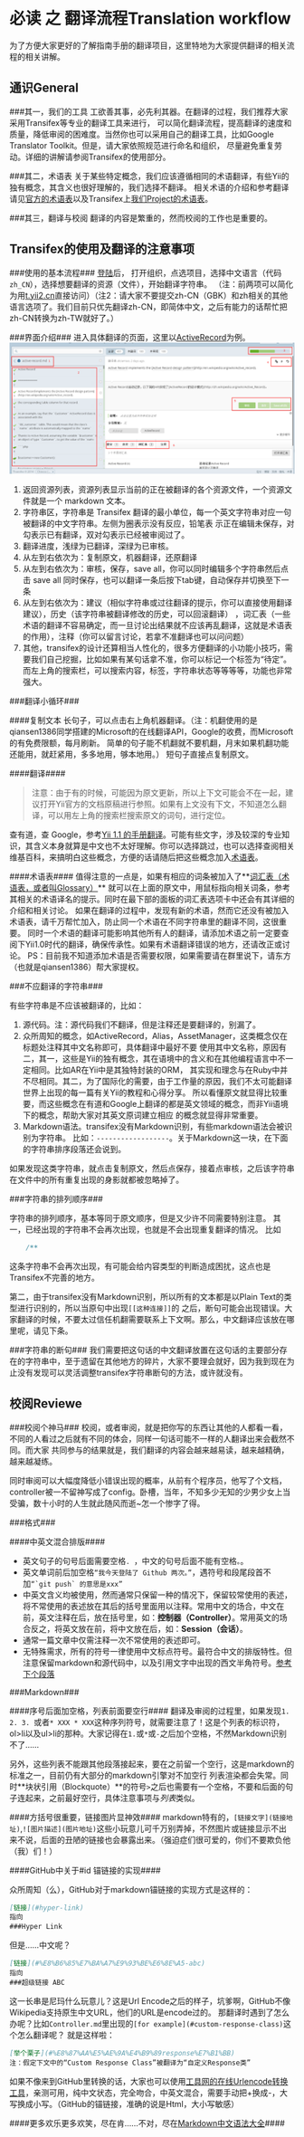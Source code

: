 必读 之 翻译流程Translation workflow
====================

为了方便大家更好的了解指南手册的翻译项目，这里特地为大家提供翻译的相关流程的相关讲解。

通识General
------------------

###其一，我们的工具
工欲善其事，必先利其器。在翻译的过程，我们推荐大家采用Transifex等专业的翻译工具来进行，
可以简化翻译流程，提高翻译的速度和质量，降低审阅的困难度。当然你也可以采用自己的翻译工具，比如Google Translator Toolkit。但是，请大家依照规范进行命名和组织，
尽量避免重复劳动。详细的讲解请参阅Transifex的使用部分。

###其二，术语表
关于某些特定概念，我们应该遵循相同的术语翻译，有些Yii的独有概念，其含义也很好理解的，我们选择不翻译。
相关术语的介绍和参考翻译请见[官方的术语表](glossary.md)以及Transifex上[我们Project的术语表](#%E6%9C%AF%E8%AF%AD%E8%A1%A8)。

###其三，翻译与校阅
翻译的内容是繁重的，然而校阅的工作也是重要的。

Transifex的使用及翻译的注意事项
------------------

###使用的基本流程###
[登陆](https://www.transifex.com/signin/?next=/projects/p/yii2-guide-chinesization-program/)后，
打开组织，点选项目，选择中文语言（代码``zh_CN``），选择想要翻译的资源（文件），开始翻译字符串。
（注：前两项可以简化为用[t.yii2.cn](http://t.yii2.cn)直接访问）（注2：请大家不要提交zh-CN（GBK）和zh相关的其他语言选项了。我们目前只优先翻译zh-CN，即简体中文，之后有能力的话帮忙把zh-CN转换为zh-TW就好了。）

###界面介绍###
进入具体翻译的页面，这里以[ActiveRecord](https://www.transifex.com/projects/p/yii2-guide-chinesization-program/translate/#zh_CN/active-record)为例。
![Transifex 翻译界面功能介绍](images/transifex-panel.png)

1. 返回资源列表，资源列表显示当前的正在被翻译的各个资源文件，一个资源文件就是一个 markdown 文本。
2. 字符串区，字符串是 Transifex 翻译的最小单位，每一个英文字符串对应一句被翻译的中文字符串。左侧为圈表示没有反应，铅笔表
示正在编辑未保存，对勾表示已有翻译，双对勾表示已经被审阅过了。
3. 翻译进度，浅绿为已翻译，深绿为已审核。
4. 从左到右依次为：复制原文，机器翻译，还原翻译
5. 从左到右依次为：审核，保存，save all，你可以同时编辑多个字符串然后点击 save all 同时保存，也可以翻译一条后按下tab键，自动保存并切换至下一条
6. 从左到右依次为：建议（相似字符串或过往翻译的提示，你可以直接使用翻译建议），历史（该字符串被翻译修改的历史，可以回滚翻译）
，词汇表（一些术语的翻译不容易确定，而一旦讨论出结果就不应该再乱翻译，这就是术语表的作用），注释（你可以留言讨论，若拿不准翻译也可以问问题）
7. 其他，transifex的设计还算相当人性化的，很多方便翻译的小功能小技巧，需要我们自己挖掘，比如如果有某句话拿不准，你可以标记一个标签为“待定”。
而左上角的搜索栏，可以搜索内容，标签，字符串状态等等等等，功能也非常强大。

###翻译小循环###

####复制文本
长句子，可以点击右上角机器翻译。（注：机翻使用的是qiansen1386同学搭建的Microsoft的在线翻译API，Google的收费，而Microsoft的有免费限额，每月刷新。
简单的句子能不机翻就不要机翻，月末如果机翻功能还能用，就赶紧用，多多地用，够本地用。）
短句子直接点复制原文。

####翻译####
> 注意：由于有的时候，可能因为原文更新，所以上下文可能会不在一起，建议打开Yii官方的文档原稿进行参照。如果有上文没有下文，不知道怎么翻译，可以用左上角的搜索栏搜索原文的词句，进行定位。

查有道，查 Google，参考[Yii 1.1 的手册翻译](http://www.yiiframework.com/doc/guide/1.1/zh_cn/index)。可能有些文字，涉及较深的专业知识，其含义本身就算是中文也不太好理解。你可以选择跳过，也可以选择查阅相关维基百科，来搞明白这些概念，方便的话请随后把这些概念加入[术语表](#%E6%9C%AF%E8%AF%AD%E8%A1%A8)。

####术语表####
值得注意的一点是，如果有相应的词条被加入了**[词汇表（术语表，或者叫Glossary）](https://www.transifex.com/projects/p/yii2-guide-chinesization-program/glossary/l/zh_CN/)**
就可以在上面的原文中，用鼠标指向相关词条，参考其相关的术语译名的提示。同时在最下部的面板的词汇表选项卡中还会有其详细的介绍和相关讨论。
如果在翻译的过程中，发现有新的术语，然而它还没有被加入术语表，请千万帮忙加入，防止同一个术语在不同字符串里的翻译不同，这很重要。
同时一个术语的翻译可能影响其他所有人的翻译，请添加术语之前一定要查阅下Yii1.0时代的翻译，确保传承性。如果有术语翻译错误的地方，还请改正或讨论。
PS：目前我不知道添加术语是否需要权限，如果需要请在群里说下，请东方（也就是qiansen1386）帮大家提权。

###不应翻译的字符串###

有些字符串是不应该被翻译的，比如：

1. 源代码。注：源代码我们不翻译，但是注释还是要翻译的，别漏了。
2. 众所周知的概念，如ActiveRecord，Alias，AssetManager，这类概念仅在标题处注释其中文名称即可，具体翻译中最好不要
使用其中文名称，原因有二，其一，这些是Yii的独有概念，其在语境中的含义和在其他编程语言中不一定相同。比如AR在Yii中是其独特封装的ORM，
其实现和理念与在Ruby中并不尽相同。其二，为了国际化的需要，由于工作量的原因，我们不太可能翻译世界上出现的每一篇有关Yii的教程和心得分享。
所以看懂原文就显得比较重要，而这些概念在有道和Google上翻译的都是英文领域的概念，而非Yii语境下的概念，帮助大家对其英文原词建立相应
的概念就显得非常重要。
3. Markdown语法。transifex没有Markdown识别，有些markdown语法会被识别为字符串。
比如：``------------------``。关于Markdown这一块，在下面的字符串排序段落还会说到。

如果发现这类字符串，就点击复制原文，然后点保存，接着点审核，之后该字符串在文件中的所有重复出现的身影就都被忽略掉了。

###字符串的排列顺序###

字符串的排列顺序，基本等同于原文顺序，但是又少许不同需要特别注意。
其一，已经出现的字符串不会再次出现，也就是不会出现重复翻译的情况。
比如
```Markdown
    /**
```
这条字符串不会再次出现，有可能会给内容类型的判断造成困扰，这点也是Transifex不完善的地方。

第二，由于transifex没有Markdown识别，所以所有的文本都是以Plain Text的类型进行识别的，所以当原句中出现``[[这种连接]]``的
之后，断句可能会出现错误。大家翻译的时候，不要太过信任机翻需要联系上下文啊。那么，中文翻译应该放在哪里呢，请见下条。

###字符串的断句###
我们需要把这句话的中文翻译放置在这句话的主要部分存在的字符串中，至于遗留在其他地方的碎片，大家不要理会就好，因为我到现在为止没有发现可以灵活调整transifex字符串断句的方法，或许就没有。


校阅Reviewe
------------------
###校阅个神马###
校阅，或者审阅，就是把你写的东西让其他的人都看一看，不同的人看过之后就有不同的体会，同样一句话可能不一样的人翻译出来会截然不同。而大家 共同参与的结果就是，我们翻译的内容会越来越易读，越来越精确，越来越凝练。

同时审阅可以大幅度降低小错误出现的概率，从前有个程序员，他写了个文档，controller被一不留神写成了config。卧槽，当年，不知多少无知的少男少女上当受骗，数十小时的人生就此随风而逝~怎一个惨字了得。

###格式###

####中英文混合排版####
* 英文句子的句号后面需要空格`. `，中文的句号后面不能有空格`。`。
* 英文单词前后加空格`“我今天登陆了 Github 两次。”`，遇符号和段尾段首不加``“`git push` 的意思是xxx”``
* 中英文含义均被使用，然而通常只保留一种的情况下，保留较常使用的表述，将不常使用的表述放在其后的括号里面用以注释。常用中文的场合，中文在前，英文注释在后，放在括号里，如：**控制器（Controller）**。常用英文的场合反之，将英文放在前，将中文放在后，如：**Session（会话）**。
* 通常一篇文章中仅需注释一次不常使用的表述即可。
* 无特殊需求，所有的符号一律使用中文标点符号。最符合中文的排版特性。但注意保留markdown和源代码中，以及引用文字中出现的西文半角符号。[参考下个段落](#markdown)


###Markdown###

####序号后面加空格，列表前面要空行####
翻译及审阅的过程里，如果发现`1. 2. 3. `或者`* XXX * XXX`这种序列符号，就需要注意了！这是个列表的标识符，ol>li以及ul>li的那种。大家记得在`1.`或`*`或`-`之后加个空格，不然Markdown识别不了……

另外，这些列表不能跟其他段落接起来，要在之前留一个空行，这是markdown的标准之一，目前仍有大部分的markdown引擎对不加空行
列表渲染都会失常。同时**块状引用（Blockquote）**的符号`>`之后也需要有一个空格，不要和后面的句子连起来，之前最好空行，具体注意事项与*列表*类似。

####方括号很重要，链接图片显神效####
markdown特有的，`[链接文字](链接地址)`,`![图片描述](图片地址)`这些小玩意儿可千万别弄掉，不然图片或链接显示不出来不说，后面的丑陋的链接也会暴露出来。（强迫症们很可爱的，你们不要欺负他（我）们！）

####GitHub中关于#id 锚链接的实现####

众所周知（么），GitHub对于markdown锚链接的实现方式是这样的：
```Markdown
[链接](#hyper-link)
指向
###Hyper Link
```
但是……中文呢？
```Markdown
[链接](#%E8%B6%85%E7%BA%A7%E9%93%BE%E6%8E%A5-abc)
指向
###超级链接 ABC
```
这一长串是尼玛什么玩意儿？这是Url Encode之后的样子，坑爹啊，GitHub不像Wikipedia支持原生中文URL，他们的URL是encode过的。
那翻译时遇到了怎么办呢？比如`Controller.md`里出现的`[for example](#custom-response-class)`这个怎么翻译呢？
就是这样啦：
```Markdown
[举个栗子](#%E8%87%AA%E5%AE%9A%E4%B9%89response%E7%B1%BB)
注：假定下文中的“Custom Response Class”被翻译为“自定义Response类”
```
如果不像来到GitHub里转换的话，大家也可以使用[工具网的在线Urlencode转换工具](http://www.gongju.com/urlencode/)，亲测可用，纯中文状态，完全吻合，中英文混合，需要手动把+换成-，大写换成小写。（GitHub的锚链接，准确的说是Html，大小写敏感）

####更多欢乐更多欢笑，尽在肯……不对，尽在[Markdown中文语法大全](http://wowubuntu.com/markdown/)####
